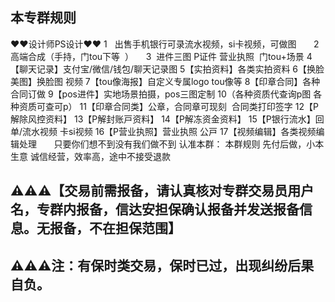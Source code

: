 ## 本专群规则

❤️❤️设计师PS设计❤️❤️ 
1   出售手机银行可录流水视频，si卡视频，可做图       
2  高端合成（手持，门tou下等  ）     
3  进件三图 P证件 营业执照  门tou+场景
4【聊天记录】支付宝/微信/钱包/聊天记录图
5【实拍资料】各类实拍资料
6【换脸美图】换脸图 视频 
7【tou像海报】自定义专属logo tou像等
8【印章合同】各种合同订做
9【pos进件】实地场景拍摄，pos三图定制
10（各种资质代查询p图 各种资质可查可p）
11【印章合同类】公章，合同章可现刻  合同类打印签字
12【P解除风控资料】
13【P解封账戸资料】
14【P解冻资金资料】
15【P银行流水】回单/流水视频 卡si视频
16【P营业执照】营业执照 公戸
17【视频编辑】各类视频编辑处理
   
   只要你们想不到没有我们做不到
认准本群：
本群规则 先付后做，小本生意
诚信经营，效率高，途中不接受退款

## ⚠️⚠️⚠️【交易前需报备，请认真核对专群交易员用户名，专群内报备，信达安担保确认报备并发送报备信息。无报备，不在担保范围】

## ⚠️⚠️⚠️注：有保时类交易，保时已过，出现纠纷后果自负。
